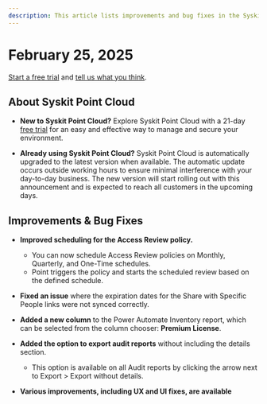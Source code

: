 ```yaml
---
description: This article lists improvements and bug fixes in the Syskit Point Cloud version 2025.2.82.16
---
```


# February 25, 2025

[Start a free trial](https://www.syskit.com/products/point/free-trial/) and [tell us what you think](https://www.syskit.com/company/contact-us/).

## About Syskit Point Cloud

* **New to Syskit Point Cloud?** Explore Syskit Point Cloud with a 21-day [free trial](https://www.syskit.com/products/point/free-trial/) for an easy and effective way to manage and secure your environment.

* **Already using Syskit Point Cloud?** Syskit Point Cloud is automatically upgraded to the latest version when available. The automatic update occurs outside working hours to ensure minimal interference with your day-to-day business. The new version will start rolling out with this announcement and is expected to reach all customers in the upcoming days.


## Improvements & Bug Fixes

* **Improved scheduling for the Access Review policy.**
  * You can now schedule Access Review policies on Monthly, Quarterly, and One-Time schedules.
  * Point triggers the policy and starts the scheduled review based on the defined schedule. 

* **Fixed an issue** where the expiration dates for the Share with Specific People links were not synced correctly.

* **Added a new column** to the Power Automate Inventory report, which can be selected from the column chooser: **Premium License**.

* **Added the option to export audit reports** without including the details section.
  * This option is available on all Audit reports by clicking the arrow next to Export > Export without details.   

* **Various improvements, including UX and UI fixes, are available**